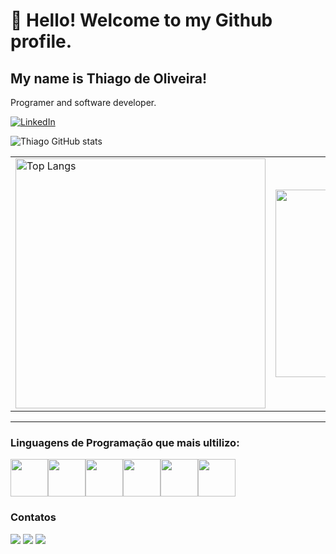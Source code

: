 # 👋 Hello! Welcome to my Github profile.
## My name is Thiago de Oliveira!
Programer and software developer.

[![LinkedIn](https://img.shields.io/badge/LinkedIn-0077B5?style=for-the-badge&logo=linkedin&logoColor=white)](https://www.linkedin.com/in/thiago-de-oliveira-sampaio-0085a8239/)

![Thiago GitHub stats](https://github-readme-stats.vercel.app/api?username=skaduhs5232&show_icons=true&theme=tokyonight)

<table>
  <tr>
    <td>
      <a href="https://github.com/skaduhs5232/github-readme-stats">
        <img src="https://github-readme-stats.vercel.app/api/top-langs/?username=skaduhs5232&layout=donut&theme=dark" alt="Top Langs" width="400px">
      </a>
    </td>
    <td>
      <img src="https://tenor.com/view/cat-gif-26024704.gif" width="300px">
    </td>
  </tr>
</table>


    
<hr/>


### Linguagens de Programação que mais ultilizo:

<div style="display: flex;">
<img src="https://cdn.jsdelivr.net/gh/devicons/devicon@latest/icons/typescript/typescript-original.svg" style="width: 60px; height: 60px;">
<img src="https://cdn.jsdelivr.net/gh/devicons/devicon@latest/icons/javascript/javascript-original.svg" style="width: 60px; height: 60px;">
<img src="https://cdn.jsdelivr.net/gh/devicons/devicon@latest/icons/java/java-original.svg" style="width: 60px; height: 60px;">
<img src="https://cdn.jsdelivr.net/gh/devicons/devicon@latest/icons/angular/angular-original.svg" style="width: 60px; height: 60px;">
<img src="https://cdn.jsdelivr.net/gh/devicons/devicon@latest/icons/html5/html5-original.svg" style="width: 60px; height: 60px;">
<img src="https://cdn.jsdelivr.net/gh/devicons/devicon@latest/icons/mysql/mysql-original-wordmark.svg" style="width: 60px; height: 60px;">

</div>

### Contatos

<a href="https://instagram.com/thiao_samp" target="_blank"><img loading="lazy" src="https://img.shields.io/badge/-Instagram-%23E4405F?style=for-the-badge&logo=instagram&logoColor=white" target="_blank"></a>
<a href = "mailto:thiagooliveira1039@gmail.com"><img loading="lazy" src="https://img.shields.io/badge/Gmail-D14836?style=for-the-badge&logo=gmail&logoColor=white" target="_blank"></a>
<a href="https://api.whatsapp.com/send?phone=5585996227841" target="_blank">
  <img loading="lazy" src="https://img.shields.io/badge/-WhatsApp-%25ACD436?style=for-the-badge&logo=whatsapp&logoColor=white" target="_blank">
</a>




